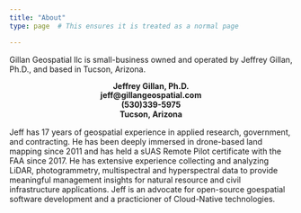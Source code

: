 ```yaml
---
title: "About"
type: page  # This ensures it is treated as a normal page

---
```


Gillan Geospatial llc is small-business owned and operated by Jeffrey Gillan, Ph.D., and based in Tucson, Arizona. 

<div style="text-align:center; line-height:1.2;">
  <strong>Jeffrey Gillan, Ph.D.</strong><br>
  <strong>jeff@gillangeospatial.com</strong><br>
  <strong>(530)339-5975</strong><br>
  <strong>Tucson, Arizona</strong>
</div>



Jeff has 17 years of geospatial experience in applied research, government, and contracting. He has been deeply immersed in drone-based land mapping since 2011 and has held a sUAS Remote Pilot certificate with the FAA since 2017. He has extensive experience collecting and analyzing LiDAR, photogrammetry, multispectral and hyperspectral data to provide meaningful management insights for natural resource and civil infrastructure applications. Jeff is an advocate for open-source goespatial software development and a practicioner of Cloud-Native technologies.  

